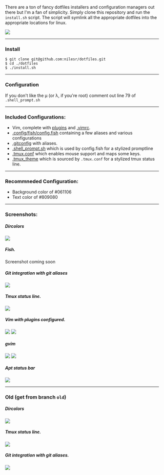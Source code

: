 There are a ton of fancy dotfiles installers and configuration managers out there but I'm a fan of simplicity. Simply clone this repository and run the `install.sh` script. The script will symlink all the appropriate dotfiles into the appropriate locations for linux.

![](http://i.imgur.com/e4AFBMI.gif)

---

### Install

```shell
$ git clone git@github.com:nilesr/dotfiles.git
$ cd ./dotfiles
$ ./install.sh
```
---

### Configuration
If you don't like the μ (or λ, if you're root) comment out line 79 of `.shell_prompt.sh`

---

### Included Configurations:

- Vim, complete with [plugins](https://github.com/nilesr/dotfiles/blob/master/.vim/bundle) and [.vimrc](https://github.com/nilesr/dotfiles/blob/master/.vim/vimrc).
- [.config/fish/config.fish](https://github.com/nilesr/dotfiles/blob/master/.config.fish) containing a few aliases and various configurations
- [.gitconfig](https://github.com/nilesr/dotfiles/blob/master/.gitconfig) with aliases.
- [.shell_prompt.sh](https://github.com/nilesr/dotfiles/blob/master/.shell_prompt.sh) which is used by config.fish for a stylized promptline
- [.tmux.conf](https://github.com/nilesr/dotfiles/blob/master/.tmux.conf) which enables mouse support and maps some keys.
- [.tmux_theme](https://github.com/nilesr/dotfiles/blob/master/.tmux_theme) which is sourced by `.tmux.conf` for a stylized tmux status line.

---

### Recommneded Configuration:
- Background color of #061106
- Text color of #809080

---

### Screenshots:

##### Dircolors
![](https://i.imgur.com/JOg7zLv.png)

##### Fish.
Screenshot coming soon

##### Git integration with git aliases
![](https://i.imgur.com/lK6kS7c.png)

##### Tmux status line.
![](https://i.imgur.com/VXdy8sw.png)

##### Vim with plugins configured.
![](https://i.imgur.com/TjuJuXj.png)
![](http://i.imgur.com/fu6vrTL.png)

##### gvim
![](http://i.imgur.com/ViZ49jn.png)
![](http://i.imgur.com/YheKQjI.png)

##### Apt status bar
![](https://i.imgur.com/Rwhfpw5.png)

---

### Old (get from branch `old`)

##### Dircolors
![](https://i.imgur.com/TDFks6F.png)

##### Tmux status line.
![](http://i.imgur.com/WL0shy8.png)

##### Git integration with git aliases.
![](https://i.imgur.com/0Tz91aF.png)
